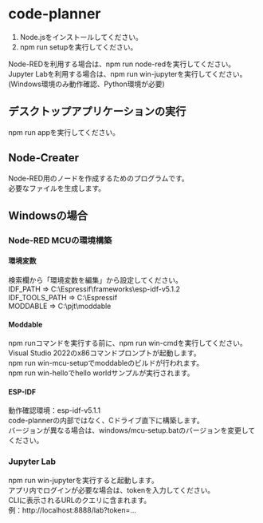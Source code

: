 # code-planner

1. Node.jsをインストールしてください。
2. npm run setupを実行してください。

Node-REDを利用する場合は、npm run node-redを実行してください。  
Jupyter Labを利用する場合は、npm run win-jupyterを実行してください。  
(Windows環境のみ動作確認、Python環境が必要)  

## デスクトップアプリケーションの実行

npm run appを実行してください。  

## Node-Creater

Node-RED用のノードを作成するためのプログラムです。  
必要なファイルを生成します。  

## Windowsの場合

### Node-RED MCUの環境構築

#### 環境変数

検索欄から「環境変数を編集」から設定してください。  
IDF_PATH => C:\Espressif\frameworks\esp-idf-v5.1.2  
IDF_TOOLS_PATH => C:\Espressif  
MODDABLE => C:\pjt\moddable  

#### Moddable

npm runコマンドを実行する前に、npm run win-cmdを実行してください。  
Visual Studio 2022のx86コマンドプロンプトが起動します。  
npm run win-mcu-setupでmoddableのビルドが行われます。  
npm run win-helloでhello worldサンプルが実行されます。  

#### ESP-IDF

動作確認環境：esp-idf-v5.1.1  
code-plannerの内部ではなく、Cドライブ直下に構築します。  
バージョンが異なる場合は、windows/mcu-setup.batのバージョンを変更してください。  

### Jupyter Lab

npm run win-jupyterを実行すると起動します。  
アプリ内でログインが必要な場合は、tokenを入力してください。  
CLIに表示されるURLのクエリに含まれます。  
例：http://localhost:8888/lab?token=...  
